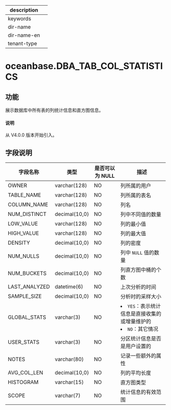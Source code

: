 |description||
|---|---|
|keywords||
|dir-name||
|dir-name-en||
|tenant-type||

# oceanbase.DBA_TAB_COL_STATISTICS

## 功能

展示数据库中所有表的列统计信息和直方图信息。

<main id="notice" type='explain'>
  <h4>说明</h4>
  <p>从 V4.0.0 版本开始引入。</p>
</main>

## 字段说明

| 字段名称 | 类型 | 是否可以为 NULL | 描述 |
| --- | --- | --- | --- |
| OWNER | varchar(128) | NO | 列所属的用户 |
| TABLE_NAME | varchar(128) | NO | 列所属的表名 |
| COLUMN_NAME | varchar(128) | NO | 列名 |
| NUM_DISTINCT | decimal(10,0) | NO | 列中不同值的数量 |
| LOW_VALUE | varchar(128) | NO | 列的最小值 |
| HIGH_VALUE | varchar(128) | NO | 列的最大值 |
| DENSITY | decimal(10,0) | NO | 列的密度 |
| NUM_NULLS | decimal(10,0) | NO | 列中 `NULL` 值的数量 |
| NUM_BUCKETS | decimal(10,0) | NO | 列直方图中桶的个数 |
| LAST_ANALYZED | datetime(6) | NO | 上次分析的时间 |
| SAMPLE_SIZE | decimal(10,0) | NO | 分析时的采样大小 |
| GLOBAL_STATS | varchar(3) | NO | <li> `YES`：表示统计信息是直接收集的或增量维护的   <li> `NO`：其它情况 |
| USER_STATS | varchar(3) | NO | 分区统计信息是否是用户设置的 |
| NOTES | varchar(80) | NO | 记录一些额外的属性 |
| AVG_COL_LEN | decimal(10,0) | NO | 列的平均长度 |
| HISTOGRAM | varchar(15) | NO | 直方图类型 |
| SCOPE | varchar(7) | NO | 统计信息的有效范围 |
